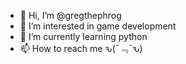 - 👋 Hi, I’m @gregthephrog
- 👀 I’m interested in game development 
- 🌱 I’m currently learning python
- 📫 How to reach me ԅ(¯﹃¯ԅ)

<!---
gregthephrog/gregthephrog is a ✨ special ✨ repository because its `README.md` (this file) appears on your GitHub profile.
You can click the Preview link to take a look at your changes.
--->
